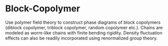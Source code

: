 # Block-Copolymer
Use polymer field theory to construct phase diagrams of block copolymers (diblock copolymer, triblock copolymer, random copolymer etc.). Chains are modeled as worm-like chains with finite bending rigidity. Density fluctuation effects can also be readily incorporated using renormalized group theory.